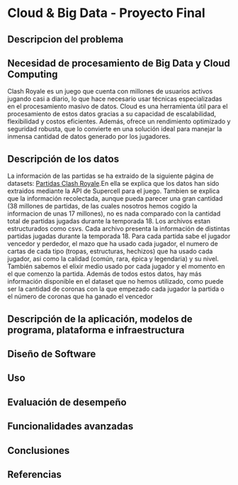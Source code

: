 # Cloud & Big Data - Proyecto Final
## Descripcion del problema

## Necesidad de procesamiento de Big Data y Cloud Computing
Clash Royale es un juego que cuenta con millones de usuarios activos jugando casi a diario, lo que hace necesario usar técnicas especializadas en el procesamiento masivo de datos. Cloud es una herramienta útil para el procesamiento de estos datos gracias a su capacidad de escalabilidad, flexibilidad y costos eficientes. Además, ofrece un rendimiento optimizado y seguridad robusta, que lo convierte en una solución ideal para manejar la inmensa cantidad de datos generado por los jugadores.
## Descripción de los datos
La información de las partidas se ha extraido de la siguiente página de datasets: [Partidas Clash Royale](https://www.kaggle.com/datasets/bwandowando/clash-royale-season-18-dec-0320-dataset).En ella se explica que los datos han sido extraidos mediante la API de Supercell para el juego. Tambien se explica que la información recolectada, aunque pueda parecer una gran cantidad (38 millones de partidas, de las cuales nosotros hemos cogido la informacion de unas 17 millones), no es nada comparado con la cantidad total de partidas jugadas durante la temporada 18.
Los archivos estan estructurados como csvs. Cada archivo presenta la información de distintas partidas jugadas durante la temporada 18. Para cada partida sabe el jugador vencedor y perdedor, el mazo que ha usado cada jugador, el numero de cartas de cada tipo (tropas, estructuras, hechizos) que ha usado cada jugador, asi como la calidad (común, rara, épica y legendaria) y su nivel. También sabemos el elixir medio usado por cada jugador y el momento en el que comenzo la partida. Además de todos estos datos, hay más información disponible en el dataset que no hemos utilizado, como puede ser la cantidad de coronas con la que empezado cada jugador la partida o el número de coronas que ha ganado el vencedor
## Descripción de la aplicación, modelos de programa, plataforma e infraestructura
## Diseño de Software
## Uso
## Evaluación de desempeño
## Funcionalidades avanzadas
## Conclusiones
## Referencias
